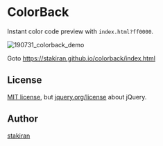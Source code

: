 # ColorBack
Instant color code preview with `index.html?ff0000`.

![190731_colorback_demo](https://user-images.githubusercontent.com/23325839/62209460-9bcf3f00-b3d4-11e9-8916-9e51d01709e6.gif)

Goto https://stakiran.github.io/colorback/index.html

## License
[MIT license](LICENSE), but [jquery.org/license](https://jquery.org/license/) about jQuery.

## Author
[stakiran](https://github.com/stakiran)
